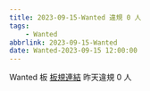 ```yaml
---
title: 2023-09-15-Wanted 違規 0 人
tags:
    - Wanted
abbrlink: 2023-09-15-Wanted
date: Wanted-2023-09-15 12:00:00
---
```

Wanted 板 [板規連結](https://www.ptt.cc/bbs/Wanted/M.1608829773.A.D3B.html)
昨天違規 0 人
